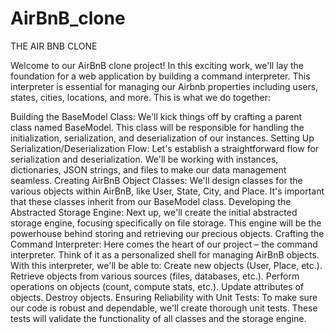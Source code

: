 # AirBnB_clone
THE AIR BNB CLONE

Welcome to our AirBnB clone project! In this exciting work, we'll lay the foundation for a web application by building a command interpreter. This interpreter is essential for managing our Airbnb properties including users, states, cities, locations, and more.
This is what we do together:

Building the BaseModel Class:
We'll kick things off by crafting a parent class named BaseModel. This class will be responsible for handling the initialization, serialization, and deserialization of our instances.
Setting Up Serialization/Deserialization Flow:
Let's establish a straightforward flow for serialization and deserialization. We'll be working with instances, dictionaries, JSON strings, and files to make our data management seamless.
Creating AirBnB Object Classes:
We'll design classes for the various objects within AirBnB, like User, State, City, and Place. It's important that these classes inherit from our BaseModel class.
Developing the Abstracted Storage Engine:
Next up, we'll create the initial abstracted storage engine, focusing specifically on file storage. This engine will be the powerhouse behind storing and retrieving our precious objects.
Crafting the Command Interpreter:
Here comes the heart of our project – the command interpreter. Think of it as a personalized shell for managing AirBnB objects. With this interpreter, we'll be able to:
Create new objects (User, Place, etc.).
Retrieve objects from various sources (files, databases, etc.).
Perform operations on objects (count, compute stats, etc.).
Update attributes of objects.
Destroy objects.
Ensuring Reliability with Unit Tests:
To make sure our code is robust and dependable, we'll create thorough unit tests. These tests will validate the functionality of all classes and the storage engine.
